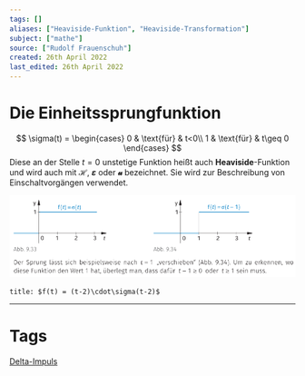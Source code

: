 ```yaml
---
tags: []
aliases: ["Heaviside-Funktion", "Heaviside-Transformation"]
subject: ["mathe"]
source: ["Rudolf Frauenschuh"]
created: 26th April 2022
last_edited: 26th April 2022
---
```


# Die Einheitssprungfunktion
$$
\sigma(t) =
\begin{cases}
0 & \text{für} & t<0\\
1 & \text{für} & t\geq 0
\end{cases}
$$
Diese an der Stelle $t=0$ unstetige Funktion heißt auch **Heaviside**-Funktion und wird auch mit **$\mathscr{H}$**, **$\varepsilon$** oder **$\mathcal{u}$** bezeichnet. Sie wird zur Beschreibung von Einschaltvorgängen verwendet.

![einheitssprung](../assets/einheitssprung.png)
``` ad-example 
title: $f(t) = (t-2)\cdot\sigma(t-2)$

```



---
# Tags
[Delta-Impuls](Delta-Impuls.md)